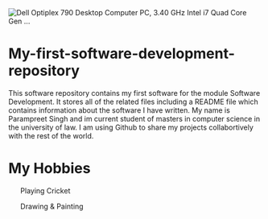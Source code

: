 <img src="https://i5.walmartimages.com/asr/6b4ca70b-efd7-4cf2-92ad-6d53dc820b30.020666921ab79b85f24f8903ab77adb0.jpeg" alt="Dell Optiplex 790 Desktop Computer PC, 3.40 GHz Intel i7 Quad Core Gen ..." class=" nofocus" tabindex="0" aria-label="Dell Optiplex 790 Desktop Computer PC, 3.40 GHz Intel i7 Quad Core Gen ..." role="button" data-bm="5">
<h1><b>My-first-software-development-repository</b></h1>
This software repository contains my first software for the module Software Development. It stores all of the related files including a README file which contains information about the software I have written.
My name is Parampreet Singh and im current student of masters in computer science in the university of law. I am using Github to share my projects collabortively with the rest of the world.
<h1><B> My Hobbies</B></h1>
<ul>Playing Cricket</ul>
  <ul>Drawing & Painting</ul>  
